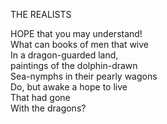THE REALISTS  
  
HOPE that you may understand!  
What can books of men that wive  
In a dragon-guarded land,  
paintings of the dolphin-drawn  
Sea-nymphs in their pearly wagons  
Do, but awake a hope to live  
That had gone  
With the dragons?  
